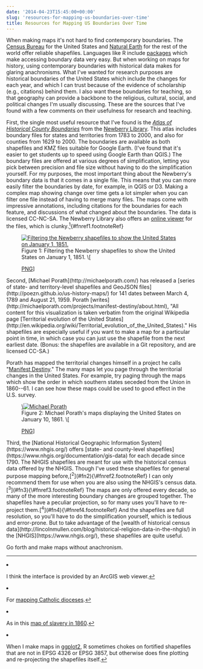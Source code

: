 ```yaml
---
date: '2014-04-23T15:45:00+00:00'
slug: 'resources-for-mapping-us-boundaries-over-time'
title: Resources for Mapping US Boundaries Over Time
---
```


When making maps it's not hard to find contemporary boundaries. The [Census Bureau](http://www.census.gov/geo/maps-data/data/tiger-line.html) for the United States and [Natural Earth](http://www.naturalearthdata.com/) for the rest of the world offer reliable shapefiles. Languages like R include [packages](http://cran.r-project.org/web/packages/maps/index.html) which make accessing boundary data very easy. But when working on maps for history, using contemporary boundaries with historical data makes for glaring anachronisms. What I've wanted for research purposes are historical boundaries of the United States which include the changes for each year, and which I can trust because of the evidence of scholarship (e.g., citations) behind them. I also want these boundaries for teaching, so that geography can provide a backbone to the religious, cultural, social, and political changes I'm usually discussing. These are the sources that I've found with a few comments on their usefulness for research and teaching.

First, the single most useful resource that I've found is the *[Atlas of Historical County Boundaries](http://publications.newberry.org/ahcbp/index.html)* from the [Newberry Library](http://www.newberry.org/). This atlas includes boundary files for states and territories from 1783 to 2000, and also for counties from 1629 to 2000. The boundaries are available as both shapefiles and KMZ files suitable for Google Earth. (I've found that it's easier to get students up to speed using Google Earth than QGIS.) The boundary files are offered at various degrees of simplification, letting you pick between precision and file size without having to do the simplification yourself. For my purposes, the most important thing about the Newberry's boundary data is that it comes in a single file. This means that you can more easily filter the boundaries by date, for example, in QGIS or D3. Making a complex map showing change over time gets a lot simpler when you can filter one file instead of having to merge many files. The maps come with impressive annotations, including citations for the boundaries for each feature, and discussions of what changed about the boundaries. The data is licensed CC-NC-SA. The Newberry Library also offers an [online viewer](http://historical-county.newberry.org/website/USA/viewer.htm) for the files, which is clunky.[<sup>1</sup>](#fn1){\#fnref1.footnoteRef}
<figure id="figure-1">
<a onclick="ga('send', 'event', { 'eventCategory': 'Figure', 'eventAction': 'View', 'eventLabel': 'map-resources/us-1851'});" href='//files.lincolnmullen.com/figures//map-resources/us-1851.png'><img src='//files.lincolnmullen.com/figures//map-resources/us-1851.png' alt='Filtering the Newberry shapefiles to show the United States on January 1, 1851.'></a>
<figcaption>
Figure 1: Filtering the Newberry shapefiles to show the United States on January 1, 1851. \[

<a onclick="ga(&#39;send&#39;, &#39;event&#39;, { &#39;eventCategory&#39;: &#39;Figure&#39;, &#39;eventAction&#39;: &#39;View&#39;, &#39;eventLabel&#39;: &#39;map-resources/us-1851&#39;});" href="//files.lincolnmullen.com/figures//map-resources/us-1851.png">PNG</a>\]

</figcaption>
</figure>
Second, [Michael Porath](http://michaelporath.com/) has released a [series of state- and territory-level shapefiles and GeoJSON files](http://poezn.github.io/us-history-maps/) for 141 dates between March 4, 1789 and August 21, 1959. Porath [writes](http://michaelporath.com/projects/manifest-destiny/about.html), "All content for this visualization is taken verbatim from the original Wikipedia page [Territorial evolution of the United States](http://en.wikipedia.org/wiki/Territorial_evolution_of_the_United_States)." His shapefiles are especially useful if you want to make a map for a particular point in time, in which case you can just use the shapefile from the next earliest date. (Bonus: the shapefiles are available in a Git repository, and are licensed CC-SA.)

Porath has mapped the territorial changes himself in a project he calls "[Manifest Destiny](http://michaelporath.com/projects/manifest-destiny/)." The many maps let you page through the territorial changes in the United States. For example, try paging through the maps which show the order in which southern states seceded from the Union in 1860--61. I can see how these maps could be used to good effect in the U.S. survey.
<figure id="figure-2">
<a onclick="ga('send', 'event', { 'eventCategory': 'Figure', 'eventAction': 'View', 'eventLabel': 'map-resources/porath'});" href='//files.lincolnmullen.com/figures//map-resources/porath.png'>\<img src='//files.lincolnmullen.com/figures//map-resources/porath.png' alt='Michael Porath's maps displaying the United States on January 10, 1861.'\></a>
<figcaption>
Figure 2: Michael Porath's maps displaying the United States on January 10, 1861. \[

<a onclick="ga(&#39;send&#39;, &#39;event&#39;, { &#39;eventCategory&#39;: &#39;Figure&#39;, &#39;eventAction&#39;: &#39;View&#39;, &#39;eventLabel&#39;: &#39;map-resources/porath&#39;});" href="//files.lincolnmullen.com/figures//map-resources/porath.png">PNG</a>\]

</figcaption>
</figure>
Third, the [National Historical Geographic Information System](https://www.nhgis.org/) offers [state- and county-level shapefiles](https://www.nhgis.org/documentation/gis-data) for each decade since 1790. The NHGIS shapefiles are meant for use with the historical census data offered by the NHGIS. Though I've used these shapefiles for general purpose mapping before,[<sup>2</sup>](#fn2){\#fnref2.footnoteRef} I can only recommend them for use when you are also using the NHGIS's census data.[<sup>3</sup>](#fn3){\#fnref3.footnoteRef} The maps are only offered every decade, so many of the more interesting boundary changes are grouped together. The shapefiles have a peculiar projection, so for many uses you'll have to re-project them.[<sup>4</sup>](#fn4){\#fnref4.footnoteRef} And the shapefiles are full resolution, so you'll have to do the simplification yourself, which is tedious and error-prone. But to take advantage of the [wealth of historical census data](http://lincolnmullen.com/blog/historical-religion-data-in-the-nhgis/) in the [NHGIS](https://www.nhgis.org/), these shapefiles are quite useful.

Go forth and make maps without anachronism.
<section class="footnotes">

------------------------------------------------------------------------

<li id="fn1">
<p>
I think the interface is provided by an ArcGIS web viewer.<a href="#fnref1">↩</a>
</p>
</li>
<li id="fn2">
<p>
For <a href="http://lincolnmullen.com/blog/maps-of-catholic-dioceses-in-the-us-canada-and-mexico-take-two/">mapping Catholic dioceses</a>.<a href="#fnref2">↩</a>
</p>
</li>
<li id="fn3">
<p>
As in this <a href="http://lincolnmullen.com/blog/a-better-map-of-slavery-in-1860/">map of slavery in 1860</a>.<a href="#fnref3">↩</a>
</p>
</li>
<li id="fn4">
<p>
When I make maps in <a href="http://ggplot2.org/">ggplot2</a>, R sometimes chokes on fortified shapefiles that are not in EPSG 4326 or EPSG 3857, but otherwise does fine plotting and re-projecting the shapefiles itself.<a href="#fnref4">↩</a>
</p>
</li>
</section>
